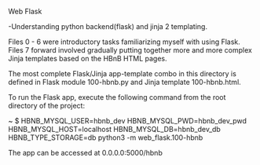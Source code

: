 Web Flask

-Understanding python backend(flask) and jinja 2 templating.

Files 0 - 6 were introductory tasks familiarizing myself with using Flask. Files 7 forward involved gradually putting together more and more complex Jinja templates based on the HBnB HTML pages.

The most complete Flask/Jinja app-template combo in this directory is defined in Flask module 100-hbnb.py and Jinja template 100-hbnb.html.

To run the Flask app, execute the following command from the root directory of the project:

~ $ HBNB_MYSQL_USER=hbnb_dev HBNB_MYSQL_PWD=hbnb_dev_pwd HBNB_MYSQL_HOST=localhost
HBNB_MYSQL_DB=hbnb_dev_db HBNB_TYPE_STORAGE=db python3 -m web_flask.100-hbnb

The app can be accessed at 0.0.0.0:5000/hbnb
